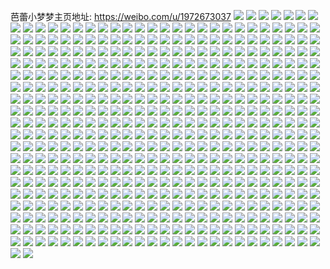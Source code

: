 芭蕾小梦梦主页地址: https://weibo.com/u/1972673037 
![](https://wx4.sinaimg.cn/mw2000/75949a0dly1h9d19ticdpj21mc25stza.jpg) 
![](https://wx4.sinaimg.cn/mw2000/75949a0dly1h9d1a4jzgkj22au32gb2a.jpg) 
![](https://wx4.sinaimg.cn/mw2000/75949a0dly1h9d1a8ljwzj21o02804qq.jpg) 
![](https://wx4.sinaimg.cn/mw2000/75949a0dly1h9d19u3mr1j21mc25stpa.jpg) 
![](https://wx4.sinaimg.cn/mw2000/75949a0dly1h9d19snpobj21o0280e81.jpg) 
![](https://wx4.sinaimg.cn/mw2000/75949a0dly1h9d1a2kq55j22c0340x6r.jpg) 
![](https://wx4.sinaimg.cn/mw2000/75949a0dly1h9d1a5lb28j21mc25s7wh.jpg) 
![](https://wx4.sinaimg.cn/mw2000/75949a0dly1h9d1ad52hnj21o0280npd.jpg) 
![](https://wx4.sinaimg.cn/mw2000/75949a0dly1h8r302rvw1j22c03404qr.jpg) 
![](https://wx4.sinaimg.cn/mw2000/75949a0dly1h8r30jvfknj21o0280qv5.jpg) 
![](https://wx4.sinaimg.cn/mw2000/75949a0dly1h8r2zkpf6fj21o0280kjl.jpg) 
![](https://wx4.sinaimg.cn/mw2000/75949a0dly1h8r31uoohnj22802you0z.jpg) 
![](https://wx4.sinaimg.cn/mw2000/75949a0dly1h8r319oiilj22802yo1l0.jpg) 
![](https://wx4.sinaimg.cn/mw2000/75949a0dly1h8r30r3sjij21o0280hdt.jpg) 
![](https://wx4.sinaimg.cn/mw2000/75949a0dly1h8r30bvtq8j21o0280npd.jpg) 
![](https://wx4.sinaimg.cn/mw2000/75949a0dly1h8r2zvf05bj22c0340b2c.jpg) 
![](https://wx4.sinaimg.cn/mw2000/75949a0dly1h6wjso2je8j22c0340n8q.jpg) 
![](https://wx4.sinaimg.cn/mw2000/75949a0dly1h6wjsm7r5yj22c0340nc5.jpg) 
![](https://wx4.sinaimg.cn/mw2000/75949a0dly1h6wjspppinj227q2ybjvo.jpg) 
![](https://wx4.sinaimg.cn/mw2000/75949a0dly1h6wjsbmo3kj22c03407wi.jpg) 
![](https://wx4.sinaimg.cn/mw2000/75949a0dly1h6wjrk6m2oj2290300104.jpg) 
![](https://wx4.sinaimg.cn/mw2000/75949a0dly1h6wjru6qbbj22802yonn6.jpg) 
![](https://wx4.sinaimg.cn/mw2000/75949a0dly1h6wjrvj3ybj221j2sktcv.jpg) 
![](https://wx4.sinaimg.cn/mw2000/75949a0dly1h6wjs01pijj22903007wi.jpg) 
![](https://wx4.sinaimg.cn/mw2000/75949a0dly1h6wjsrg4vzj22c0340x6q.jpg) 
![](https://wx4.sinaimg.cn/mw2000/75949a0dly1h6wj5u2974j22c0340npf.jpg) 
![](https://wx4.sinaimg.cn/mw2000/75949a0dly1h6wj6cs8o7j22c0340hdt.jpg) 
![](https://wx4.sinaimg.cn/mw2000/75949a0dly1h6wj6ir6m4j22c0340kjl.jpg) 
![](https://wx4.sinaimg.cn/mw2000/75949a0dly1h6wj5roxuij22c0340x6r.jpg) 
![](https://wx4.sinaimg.cn/mw2000/75949a0dly1h6wj68wa0qj22c0340kjl.jpg) 
![](https://wx4.sinaimg.cn/mw2000/75949a0dly1h6wj5m065ej22c0340b2b.jpg) 
![](https://wx4.sinaimg.cn/mw2000/75949a0dly1h6wj66lt6gj21o0280b29.jpg) 
![](https://wx4.sinaimg.cn/mw2000/75949a0dly1h6wj5wr4ixj22c03401ky.jpg) 
![](https://wx4.sinaimg.cn/mw2000/75949a0dly1h6wj60v36bj22c0340b2a.jpg) 
![](https://wx4.sinaimg.cn/mw2000/75949a0dly1h5i0wrb345j22c034hnph.jpg) 
![](https://wx4.sinaimg.cn/mw2000/75949a0dly1h5i1gdmy39j21o0280npd.jpg) 
![](https://wx4.sinaimg.cn/mw2000/75949a0dly1h5i11cx2vdj21o02807wi.jpg) 
![](https://wx4.sinaimg.cn/mw2000/75949a0dly1h5i0wevudzj217l1m5b29.jpg) 
![](https://wx4.sinaimg.cn/mw2000/75949a0dly1h5i1gced4vj21o0280hdt.jpg) 
![](https://wx4.sinaimg.cn/mw2000/75949a0dly1h77moixbp2j20vm165wk2.jpg) 
![](https://wx4.sinaimg.cn/mw2000/75949a0dly1h4nq2efhrwj21o01o0npd.jpg) 
![](https://wx4.sinaimg.cn/mw2000/75949a0dly1h4nq2qjwovj21o0280x6r.jpg) 
![](https://wx4.sinaimg.cn/mw2000/75949a0dly1h4nq2osi31j21ki24k7wj.jpg) 
![](https://wx4.sinaimg.cn/mw2000/75949a0dly1h4nq2kox3uj22c0340u0y.jpg) 
![](https://wx4.sinaimg.cn/mw2000/75949a0dly1h4nq2mdrnaj20y019ck7s.jpg) 
![](https://wx4.sinaimg.cn/mw2000/75949a0dly1h4nq2dfbikj21o01o0npd.jpg) 
![](https://wx4.sinaimg.cn/mw2000/75949a0dly1h77mv9xmlbj21o0280q5s.jpg) 
![](https://wx4.sinaimg.cn/mw2000/75949a0dly1h7leqacyw4j21mc25s7wh.jpg) 
![](https://wx4.sinaimg.cn/mw2000/75949a0dly1h3f7bry0e6j21o0280npd.jpg) 
![](https://wx4.sinaimg.cn/mw2000/75949a0dly1h3f7bq75vej21o0280qv5.jpg) 
![](https://wx4.sinaimg.cn/mw2000/75949a0dly1h3f7bsro2ej22c03404qp.jpg) 
![](https://wx4.sinaimg.cn/mw2000/75949a0dly1h3f7bgvbxkj20yo1a8qhu.jpg) 
![](https://wx4.sinaimg.cn/mw2000/75949a0dly1h3f7bhhcizj20lc0sggss.jpg) 
![](https://wx4.sinaimg.cn/mw2000/75949a0dly1h3j2hfxllij22c0340b2a.jpg) 
![](https://wx4.sinaimg.cn/mw2000/75949a0dly1h3f7etgwpuj22c0340u0x.jpg) 
![](https://wx4.sinaimg.cn/mw2000/75949a0dly1h3f7bohixuj21o0280npd.jpg) 
![](https://wx4.sinaimg.cn/mw2000/75949a0dly1h3f7bfze5kj21ho1zke81.jpg) 
![](https://wx4.sinaimg.cn/mw2000/75949a0dly1h1vcoiaettj20u0142gwj.jpg) 
![](https://wx4.sinaimg.cn/mw2000/75949a0dly1h1vcoms87ej20u0140qdv.jpg) 
![](https://wx4.sinaimg.cn/mw2000/75949a0dly1h1vcoljieoj20u0140dlv.jpg) 
![](https://wx4.sinaimg.cn/mw2000/75949a0dly1h1vcoiw7q9j20u0142k24.jpg) 
![](https://wx4.sinaimg.cn/mw2000/75949a0dly1h1vcol4936j20u01420wv.jpg) 
![](https://wx4.sinaimg.cn/mw2000/75949a0dly1h1vdeo6zqjj20u01407jr.jpg) 
![](https://wx4.sinaimg.cn/mw2000/75949a0dly1h1vcok1zkjj20u0142qaw.jpg) 
![](https://wx4.sinaimg.cn/mw2000/75949a0dly1h1vconyd2tj20u0140132.jpg) 
![](https://wx4.sinaimg.cn/mw2000/75949a0dly1h1vcom5t90j20u0141na5.jpg) 
![](https://wx4.sinaimg.cn/mw2000/75949a0dly1h153kmxpmlj20xc3pcx6p.jpg) 
![](https://wx4.sinaimg.cn/mw2000/75949a0dly1h153knluzlj20xc3peqv5.jpg) 
![](https://wx4.sinaimg.cn/mw2000/75949a0dly1h153km1omjj20xc4444qq.jpg) 
![](https://wx4.sinaimg.cn/mw2000/75949a0dly1h153kos8c8j20xc3pg7wi.jpg) 
![](https://wx4.sinaimg.cn/mw2000/75949a0dly1h153krspogj20xc3pckjm.jpg) 
![](https://wx4.sinaimg.cn/mw2000/75949a0dly1h153kqncsgj20xc3pgnpe.jpg) 
![](https://wx4.sinaimg.cn/mw2000/75949a0dly1h153kpnyg6j20xc3pd1ky.jpg) 
![](https://wx4.sinaimg.cn/mw2000/75949a0dly1h153ktgq0yj20xc3pchdu.jpg) 
![](https://wx4.sinaimg.cn/mw2000/75949a0dly1h153kselh8j20xc3pce81.jpg) 
![](https://wx4.sinaimg.cn/mw2000/75949a0dly1h153kul1ouj20xc3pfqv5.jpg) 
![](https://wx4.sinaimg.cn/mw2000/75949a0dly1h078sjzldcj22c0340hdu.jpg) 
![](https://wx4.sinaimg.cn/mw2000/75949a0dly1h078sbm7d3j22c0340u0z.jpg) 
![](https://wx4.sinaimg.cn/mw2000/75949a0dly1h078sfqywnj22c0340e83.jpg) 
![](https://wx4.sinaimg.cn/mw2000/75949a0dly1h078sma94dj21o0280npd.jpg) 
![](https://wx4.sinaimg.cn/mw2000/75949a0dly1gzkewn6wq8j21k222rnpd.jpg) 
![](https://wx4.sinaimg.cn/mw2000/75949a0dly1gzkew75zmrj22vr25thdt.jpg) 
![](https://wx4.sinaimg.cn/mw2000/75949a0dly1gzkevx29lhj22802yo7wj.jpg) 
![](https://wx4.sinaimg.cn/mw2000/75949a0dly1gzkew3nf74j22801o0qv6.jpg) 
![](https://wx4.sinaimg.cn/mw2000/75949a0dly1gzkewf83hcj22c03407wj.jpg) 
![](https://wx4.sinaimg.cn/mw2000/75949a0dly1gzkewlb7ggj21o0280qv5.jpg) 
![](https://wx4.sinaimg.cn/mw2000/75949a0dly1gzkewawbtvj22c03407wj.jpg) 
![](https://wx4.sinaimg.cn/mw2000/75949a0dly1h1691rspelj21o0280hdu.jpg) 
![](https://wx4.sinaimg.cn/mw2000/75949a0dly1h1691ohitfj22c03404qr.jpg) 
![](https://wx4.sinaimg.cn/mw2000/75949a0dly1h1691s39ndj20ku0rsgnv.jpg) 
![](https://wx4.sinaimg.cn/mw2000/75949a0dly1gzfcso6523j21ma25s1kx.jpg) 
![](https://wx4.sinaimg.cn/mw2000/75949a0dly1gzfcsp00tdj21ma25sqne.jpg) 
![](https://wx4.sinaimg.cn/mw2000/75949a0dly1gzfcsnk85sj21mc25stu7.jpg) 
![](https://wx4.sinaimg.cn/mw2000/75949a0dly1gzfcsomb2xj21ma25snlp.jpg) 
![](https://wx4.sinaimg.cn/mw2000/75949a0dly1gx28878xy6j22c03401ky.jpg) 
![](https://wx4.sinaimg.cn/mw2000/75949a0dly1gx288g2pddj22c0340e81.jpg) 
![](https://wx4.sinaimg.cn/mw2000/75949a0dly1gx288h4p8rj22c0340e82.jpg) 
![](https://wx4.sinaimg.cn/mw2000/75949a0dly1gx288ik3otj22c03401ky.jpg) 
![](https://wx4.sinaimg.cn/mw2000/75949a0dly1gx288cy5flj22c03404qq.jpg) 
![](https://wx4.sinaimg.cn/mw2000/75949a0dly1gx288epvazj22c0340u0y.jpg) 
![](https://wx4.sinaimg.cn/mw2000/75949a0dly1gx288a99voj22c0340npe.jpg) 
![](https://wx4.sinaimg.cn/mw2000/75949a0dly1gx288bjgo8j22c0340e82.jpg) 
![](https://wx4.sinaimg.cn/mw2000/75949a0dly1h1697zk936j222g2ra1ky.jpg) 
![](https://wx4.sinaimg.cn/mw2000/75949a0dly1gwjs8l0yd2j21nz1nze5o.jpg) 
![](https://wx4.sinaimg.cn/mw2000/75949a0dly1gwjs7bhxnjj21nz1nz4qp.jpg) 
![](https://wx4.sinaimg.cn/mw2000/75949a0dly1gwjs79xeldj21o01o0k52.jpg) 
![](https://wx4.sinaimg.cn/mw2000/75949a0dly1gwjrqgf5zdj21nz1nz4pp.jpg) 
![](https://wx4.sinaimg.cn/mw2000/75949a0dly1gti1l8y3igj23402c0qv5.jpg) 
![](https://wx4.sinaimg.cn/mw2000/75949a0dly1gti1lee3x4j22c0340qv6.jpg) 
![](https://wx4.sinaimg.cn/mw2000/75949a0dly1gti1lb48sxj22c03407wi.jpg) 
![](https://wx4.sinaimg.cn/mw2000/75949a0dly1gti1pguvkwj22c0340b29.jpg) 
![](https://wx4.sinaimg.cn/mw2000/75949a0dly1gti1lreaycj22c0340u10.jpg) 
![](https://wx4.sinaimg.cn/mw2000/75949a0dly1gti1v5sutmj23402c0b2b.jpg) 
![](https://wx4.sinaimg.cn/mw2000/0029v8n3ly1gv98wrk2cjj62c0340u0x02.jpg) 
![](https://wx4.sinaimg.cn/mw2000/75949a0dly1gti1lgin2hj22c0340npd.jpg) 
![](https://wx4.sinaimg.cn/mw2000/75949a0dly1gti1x4en6ej22c0340qv5.jpg) 
![](https://wx4.sinaimg.cn/mw2000/75949a0dly1gszwkw7oy9j22802yohdt.jpg) 
![](https://wx4.sinaimg.cn/mw2000/75949a0dly1gszwjenpr7j21kc235npd.jpg) 
![](https://wx4.sinaimg.cn/mw2000/75949a0dly1h169or71doj21o0280u0x.jpg) 
![](https://wx4.sinaimg.cn/mw2000/75949a0dly1gszwomhtstj21o02804qp.jpg) 
![](https://wx4.sinaimg.cn/mw2000/75949a0dly1h169iag9nbj22c03401kz.jpg) 
![](https://wx4.sinaimg.cn/mw2000/75949a0dly1h169i6czp1j21o0280b2a.jpg) 
![](https://wx4.sinaimg.cn/mw2000/75949a0dly1gszwig6jruj21ku25s7wh.jpg) 
![](https://wx4.sinaimg.cn/mw2000/75949a0dly1gszwj2wlckj21o02yokjm.jpg) 
![](https://wx4.sinaimg.cn/mw2000/75949a0dly1gszwi9u04lj21jo25s1kx.jpg) 
![](https://wx4.sinaimg.cn/mw2000/75949a0dly1gszwkfbd0lj21o0280x0v.jpg) 
![](https://wx4.sinaimg.cn/mw2000/75949a0dly1gsgzaqz4vij22c03404qq.jpg) 
![](https://wx4.sinaimg.cn/mw2000/75949a0dly1gsgzayi5jhj22yo2807wh.jpg) 
![](https://wx4.sinaimg.cn/mw2000/75949a0dly1gsgzau4dadj22c0340b29.jpg) 
![](https://wx4.sinaimg.cn/mw2000/75949a0dly1gsgzpsfwg3j22c0340e86.jpg) 
![](https://wx4.sinaimg.cn/mw2000/75949a0dly1gsgzb30z57j22c0340npd.jpg) 
![](https://wx4.sinaimg.cn/mw2000/75949a0dly1gsgzpueq7bj22c03407wh.jpg) 
![](https://wx4.sinaimg.cn/mw2000/75949a0dly1gsgzamk0h6j22c0340qv6.jpg) 
![](https://wx4.sinaimg.cn/mw2000/75949a0dly1gsgzbf8nqnj22c0340x6p.jpg) 
![](https://wx4.sinaimg.cn/mw2000/75949a0dly1gsgzm2b753j21o0280b2a.jpg) 
![](https://wx4.sinaimg.cn/mw2000/75949a0dly1gqk1pjj69jj23402c07wi.jpg) 
![](https://wx4.sinaimg.cn/mw2000/75949a0dly1gqk1pfjykhj23402c04qs.jpg) 
![](https://wx4.sinaimg.cn/mw2000/75949a0dly1gqk1sencsyj21o0280x6p.jpg) 
![](https://wx4.sinaimg.cn/mw2000/75949a0dly1gqk25c6vk1j22ak325hdw.jpg) 
![](https://wx4.sinaimg.cn/mw2000/75949a0dly1gqk1p8hp48j23402c0npd.jpg) 
![](https://wx4.sinaimg.cn/mw2000/75949a0dly1gqk1ovf3cdj21zk1hnu0y.jpg) 
![](https://wx4.sinaimg.cn/mw2000/75949a0dly1gqk1oxkgb1j222l2vxb29.jpg) 
![](https://wx4.sinaimg.cn/mw2000/75949a0dly1gqk1skn7chj222x2rwkjl.jpg) 
![](https://wx4.sinaimg.cn/mw2000/75949a0dly1gqk1ozte7kj23402c0qsk.jpg) 
![](https://wx4.sinaimg.cn/mw2000/75949a0dly1gq8w0510z5j21o01o0hdu.jpg) 
![](https://wx4.sinaimg.cn/mw2000/75949a0dly1gq8w00b13lj21o01o0kjm.jpg) 
![](https://wx4.sinaimg.cn/mw2000/75949a0dly1gq8w03vsgrj21o01o0qv6.jpg) 
![](https://wx4.sinaimg.cn/mw2000/75949a0dly1gq8w07wk0jj21o01o0e82.jpg) 
![](https://wx4.sinaimg.cn/mw2000/75949a0dly1gq8vzxmnxjj21o01o0hdu.jpg) 
![](https://wx4.sinaimg.cn/mw2000/75949a0dly1gq8w02cjbjj21o01o07wj.jpg) 
![](https://wx4.sinaimg.cn/mw2000/75949a0dly1gq8w06212zj22bb2bbqv6.jpg) 
![](https://wx4.sinaimg.cn/mw2000/75949a0dly1gq8w07axp2j21o01o01ky.jpg) 
![](https://wx4.sinaimg.cn/mw2000/75949a0dly1gq8w08qrykj21ll1ll7wh.jpg) 
![](https://wx4.sinaimg.cn/mw2000/75949a0dly1gq7w74q295j22c0340qv6.jpg) 
![](https://wx4.sinaimg.cn/mw2000/75949a0dly1gq7w790f1ej22c03401kz.jpg) 
![](https://wx4.sinaimg.cn/mw2000/75949a0dly1gpu4zec2a1j21o01o0kjl.jpg) 
![](https://wx4.sinaimg.cn/mw2000/75949a0dly1gpu4zcn7hvj21o01o07wh.jpg) 
![](https://wx4.sinaimg.cn/mw2000/75949a0dly1gpu4zhj3vyj21o01o0kjl.jpg) 
![](https://wx4.sinaimg.cn/mw2000/75949a0dly1gpu4zfz1s7j21o01o0qv5.jpg) 
![](https://wx4.sinaimg.cn/mw2000/75949a0dly1gpagkg2j7tj23402c0hdt.jpg) 
![](https://wx4.sinaimg.cn/mw2000/75949a0dly1gpagk6q3auj22c03404qp.jpg) 
![](https://wx4.sinaimg.cn/mw2000/75949a0dly1gpagkksolij23402c01cb.jpg) 
![](https://wx4.sinaimg.cn/mw2000/75949a0dly1gpagkbzbwxj22c0340u0x.jpg) 
![](https://wx4.sinaimg.cn/mw2000/75949a0dly1gpagk2ehlxj22c0340e3p.jpg) 
![](https://wx4.sinaimg.cn/mw2000/75949a0dly1gpagk4xl3oj21mc25se81.jpg) 
![](https://wx4.sinaimg.cn/mw2000/75949a0dly1gpagkj47yjj22c03404qp.jpg) 
![](https://wx4.sinaimg.cn/mw2000/75949a0dly1gpagk8y84qj22c0340e81.jpg) 
![](https://wx4.sinaimg.cn/mw2000/75949a0dly1gpagk5mjhyj20tz172gwa.jpg) 
![](https://wx4.sinaimg.cn/mw2000/75949a0dly1gp3kjek3uoj22bb2bbkjo.jpg) 
![](https://wx4.sinaimg.cn/mw2000/75949a0dly1gp3kjgyaxrj22bb2bbkjm.jpg) 
![](https://wx4.sinaimg.cn/mw2000/75949a0dly1gp3kjpu64aj22bb2bb1ky.jpg) 
![](https://wx4.sinaimg.cn/mw2000/75949a0dly1gp3kjj6aucj22bb2bbhdu.jpg) 
![](https://wx4.sinaimg.cn/mw2000/75949a0dly1gp3kj4w64yj21o01o0u0y.jpg) 
![](https://wx4.sinaimg.cn/mw2000/75949a0dly1gp3kjlmbrwj22bb2bbx6q.jpg) 
![](https://wx4.sinaimg.cn/mw2000/75949a0dly1gp3kjb1jscj22bb2bbe83.jpg) 
![](https://wx4.sinaimg.cn/mw2000/75949a0dly1gp3kj7zfpaj22bb2bbnpe.jpg) 
![](https://wx4.sinaimg.cn/mw2000/75949a0dly1gp3kjo7qfvj21o01o0u0x.jpg) 
![](https://wx4.sinaimg.cn/mw2000/75949a0dly1got5g16tzlj21mq26bhdt.jpg) 
![](https://wx4.sinaimg.cn/mw2000/75949a0dly1got5fznzeej21o0280qv6.jpg) 
![](https://wx4.sinaimg.cn/mw2000/75949a0dly1goqwp2gkpwj22c03404qr.jpg) 
![](https://wx4.sinaimg.cn/mw2000/75949a0dly1goqwozvgazj22562vyhdu.jpg) 
![](https://wx4.sinaimg.cn/mw2000/75949a0dly1goqwp73r2uj23402c0hdu.jpg) 
![](https://wx4.sinaimg.cn/mw2000/75949a0dly1goqwpifh6kj22c0340x6p.jpg) 
![](https://wx4.sinaimg.cn/mw2000/75949a0dly1goqwpa21qtj227g2xykjl.jpg) 
![](https://wx4.sinaimg.cn/mw2000/75949a0dly1goqwpfh4upj22c03401ky.jpg) 
![](https://wx4.sinaimg.cn/mw2000/75949a0dly1goqwplfcdtj227b2xrx6p.jpg) 
![](https://wx4.sinaimg.cn/mw2000/75949a0dly1goqwpco7u2j221a2pqu0x.jpg) 
![](https://wx4.sinaimg.cn/mw2000/75949a0dly1goqwoxpa1mj21o02801ky.jpg) 
![](https://wx4.sinaimg.cn/mw2000/75949a0dly1gooir1ujftj21o0280qv5.jpg) 
![](https://wx4.sinaimg.cn/mw2000/75949a0dly1gonwtj9q04j21mc25su0x.jpg) 
![](https://wx4.sinaimg.cn/mw2000/75949a0dly1gonwtqxy9yj23402c0b2a.jpg) 
![](https://wx4.sinaimg.cn/mw2000/75949a0dly1gonwtts9lxj21o0280npe.jpg) 
![](https://wx4.sinaimg.cn/mw2000/75949a0dly1gonwxvg2dqj23402c0u0x.jpg) 
![](https://wx4.sinaimg.cn/mw2000/75949a0dly1gooihnnlmgj23402c0x6q.jpg) 
![](https://wx4.sinaimg.cn/mw2000/75949a0dly1gooilmw5djj21o0280npd.jpg) 
![](https://wx4.sinaimg.cn/mw2000/75949a0dly1gonwtg77txj21ma25se81.jpg) 
![](https://wx4.sinaimg.cn/mw2000/75949a0dly1gonwtnthhlj22c03401kz.jpg) 
![](https://wx4.sinaimg.cn/mw2000/75949a0dly1gonwwfhde2j22c03404qp.jpg) 
![](https://wx4.sinaimg.cn/mw2000/75949a0dly1gonwthr567j21ma25skjl.jpg) 
![](https://wx4.sinaimg.cn/mw2000/75949a0dly1gooay7vhz1j22c0340x6p.jpg) 
![](https://wx4.sinaimg.cn/mw2000/75949a0dly1gooifxwqa4j226j2wpe81.jpg) 
![](https://wx4.sinaimg.cn/mw2000/75949a0dly1gooiexzl7oj21o0280e81.jpg) 
![](https://wx4.sinaimg.cn/mw2000/75949a0dly1gooay0fhtoj23402c0x6p.jpg) 
![](https://wx4.sinaimg.cn/mw2000/75949a0dly1gooaxphgvej22c0340u0y.jpg) 
![](https://wx4.sinaimg.cn/mw2000/75949a0dly1gooaxhv2olj23402c04qp.jpg) 
![](https://wx4.sinaimg.cn/mw2000/75949a0dly1gooaxjqmtej23402c04qp.jpg) 
![](https://wx4.sinaimg.cn/mw2000/75949a0dly1gom90snr45j23402c0nnp.jpg) 
![](https://wx4.sinaimg.cn/mw2000/75949a0dly1gom90wu3hyj23402c0u0z.jpg) 
![](https://wx4.sinaimg.cn/mw2000/75949a0dly1goia21bj0nj22c0340npg.jpg) 
![](https://wx4.sinaimg.cn/mw2000/75949a0dly1goia22n4dvj22c0340x6r.jpg) 
![](https://wx4.sinaimg.cn/mw2000/75949a0dly1goia1zjjsrj22c0340hdv.jpg) 
![](https://wx4.sinaimg.cn/mw2000/75949a0dly1goia39aj2gj22c0340b29.jpg) 
![](https://wx4.sinaimg.cn/mw2000/75949a0dly1goi8ujpdpvj21o02yoqv6.jpg) 
![](https://wx4.sinaimg.cn/mw2000/75949a0dly1goi8uh96spj21o0280b2a.jpg) 
![](https://wx4.sinaimg.cn/mw2000/75949a0dly1goia3eqejpj21ma25s7wh.jpg) 
![](https://wx4.sinaimg.cn/mw2000/75949a0dly1goi8u4onfij21o02801ky.jpg) 
![](https://wx4.sinaimg.cn/mw2000/75949a0dly1goi8ul8i5kj21is211x6p.jpg) 
![](https://wx4.sinaimg.cn/mw2000/75949a0dly1goe3q91vrbj22c033z7wi.jpg) 
![](https://wx4.sinaimg.cn/mw2000/75949a0dly1goe3qclyoqj22c0340e84.jpg) 
![](https://wx4.sinaimg.cn/mw2000/75949a0dly1gnwqdml87mj22x02x0qv7.jpg) 
![](https://wx4.sinaimg.cn/mw2000/75949a0dly1gnwqdnhhsuj21o01o04qp.jpg) 
![](https://wx4.sinaimg.cn/mw2000/75949a0dly1gnr1byltz6j21o0280e81.jpg) 
![](https://wx4.sinaimg.cn/mw2000/75949a0dly1gnr1brt1fsj24mo3341l3.jpg) 
![](https://wx4.sinaimg.cn/mw2000/75949a0dly1gnr1bznzt6j23402c0qo8.jpg) 
![](https://wx4.sinaimg.cn/mw2000/75949a0dly1gnr1bmclouj21o02807wi.jpg) 
![](https://wx4.sinaimg.cn/mw2000/75949a0dly1gnr1d28hgzj22c0340qv5.jpg) 
![](https://wx4.sinaimg.cn/mw2000/75949a0dly1gnr1bvr029j22c0340hdt.jpg) 
![](https://wx4.sinaimg.cn/mw2000/75949a0dly1gnr1x6jqpfj21o02801ky.jpg) 
![](https://wx4.sinaimg.cn/mw2000/75949a0dly1gnr1rkm9znj23402c0b29.jpg) 
![](https://wx4.sinaimg.cn/mw2000/75949a0dly1gnr1rbhofgj23402c0nnw.jpg) 
![](https://wx4.sinaimg.cn/mw2000/75949a0dly1gnoqrxxeorj21o02yob2a.jpg) 
![](https://wx4.sinaimg.cn/mw2000/75949a0dly1gnoqrjwm28j21o02yokjm.jpg) 
![](https://wx4.sinaimg.cn/mw2000/75949a0dly1gnoqri8sq8j22c0340x6q.jpg) 
![](https://wx4.sinaimg.cn/mw2000/75949a0dly1gnoqrux5tcj22c0340nph.jpg) 
![](https://wx4.sinaimg.cn/mw2000/75949a0dly1gnoqrr3xgrj21o0280b2a.jpg) 
![](https://wx4.sinaimg.cn/mw2000/75949a0dly1gnoqrn0f7fj21o02804qq.jpg) 
![](https://wx4.sinaimg.cn/mw2000/75949a0dly1gnoqrly6yyj22c0340u0z.jpg) 
![](https://wx4.sinaimg.cn/mw2000/75949a0dly1gnoqrggcrjj22c0340x6p.jpg) 
![](https://wx4.sinaimg.cn/mw2000/75949a0dly1gnoqro2cswj21o0280u0x.jpg) 
![](https://wx4.sinaimg.cn/mw2000/75949a0dly1gm7il3zl7qj21hw1zxb29.jpg) 
![](https://wx4.sinaimg.cn/mw2000/75949a0dly1gm7iginuccj21o01o04qp.jpg) 
![](https://wx4.sinaimg.cn/mw2000/75949a0dly1gm7ih7iap3j21ho1zkhdw.jpg) 
![](https://wx4.sinaimg.cn/mw2000/75949a0dly1gm7ka0yii6j21o01o0hdt.jpg) 
![](https://wx4.sinaimg.cn/mw2000/75949a0dly1gm7igqkzalj21o01o0e81.jpg) 
![](https://wx4.sinaimg.cn/mw2000/75949a0dly1gm7ik9nyymj21o01o0b29.jpg) 
![](https://wx4.sinaimg.cn/mw2000/75949a0dly1gm7ka1gbimj21ma25snkf.jpg) 
![](https://wx4.sinaimg.cn/mw2000/75949a0dly1gm7ki06trbj219u1o5b1c.jpg) 
![](https://wx4.sinaimg.cn/mw2000/75949a0dly1gm7ihn2jq4j21ma25snpd.jpg) 
![](https://wx4.sinaimg.cn/mw2000/75949a0dly1glzc0u81ljj23402c07wh.jpg) 
![](https://wx4.sinaimg.cn/mw2000/75949a0dly1glzc0stj5xj23402c0qcq.jpg) 
![](https://wx4.sinaimg.cn/mw2000/75949a0dly1glzc0x9j40j23402c0e81.jpg) 
![](https://wx4.sinaimg.cn/mw2000/75949a0dly1glzc0za6pwj23402c01ky.jpg) 
![](https://wx4.sinaimg.cn/mw2000/75949a0dly1glzc18rrkyj23402c0tw6.jpg) 
![](https://wx4.sinaimg.cn/mw2000/75949a0dly1glzc1ao9r4j23402c0x6p.jpg) 
![](https://wx4.sinaimg.cn/mw2000/75949a0dly1glsg93qd87j21ho1zk4qt.jpg) 
![](https://wx4.sinaimg.cn/mw2000/75949a0dly1glsg94hny3j21e81uz4qp.jpg) 
![](https://wx4.sinaimg.cn/mw2000/75949a0dly1glsg9blt6mj21o0280b29.jpg) 
![](https://wx4.sinaimg.cn/mw2000/75949a0dly1glsgbi0327j21hn1zkqv7.jpg) 
![](https://wx4.sinaimg.cn/mw2000/75949a0dly1glsg9c5cvsj21o02807wh.jpg) 
![](https://wx4.sinaimg.cn/mw2000/75949a0dly1glsgm2o6m2j229e30jh6t.jpg) 
![](https://wx4.sinaimg.cn/mw2000/75949a0dly1glshkdycf4j221p2xwqv6.jpg) 
![](https://wx4.sinaimg.cn/mw2000/75949a0dly1glsg96tusmj22c0340npd.jpg) 
![](https://wx4.sinaimg.cn/mw2000/75949a0dly1glsh3mpmzbj21o0280kjm.jpg) 
![](https://wx4.sinaimg.cn/mw2000/75949a0dly1gllh2j4vvqj22c03404qp.jpg) 
![](https://wx4.sinaimg.cn/mw2000/75949a0dly1gl17atr5cdj20n01dstc5.jpg) 
![](https://wx4.sinaimg.cn/mw2000/75949a0dly1gl17ate44dj20n01dsqh0.jpg) 
![](https://wx4.sinaimg.cn/mw2000/75949a0dly1gixifjob7sj21o01o04qp.jpg) 
![](https://wx4.sinaimg.cn/mw2000/75949a0dly1gixifxy362j21o01o07wh.jpg) 
![](https://wx4.sinaimg.cn/mw2000/75949a0dly1gixifu1dxuj22c02c01kz.jpg) 
![](https://wx4.sinaimg.cn/mw2000/75949a0dly1gixifi4rkcj221m21m1kz.jpg) 
![](https://wx4.sinaimg.cn/mw2000/75949a0dly1gixifpcrs3j227e27ehdu.jpg) 
![](https://wx4.sinaimg.cn/mw2000/75949a0dly1gixiff46arj22bb2bbqv6.jpg) 
![](https://wx4.sinaimg.cn/mw2000/75949a0dly1gixifrnkuhj22c02c0b2a.jpg) 
![](https://wx4.sinaimg.cn/mw2000/75949a0dly1gixifwxey7j22c02c07wj.jpg) 
![](https://wx4.sinaimg.cn/mw2000/75949a0dly1gixig1pqewj23402c0npe.jpg) 
![](https://wx4.sinaimg.cn/mw2000/75949a0dly1giu2i08llbj21ds0n0u0x.jpg) 
![](https://wx4.sinaimg.cn/mw2000/75949a0dly1giphabx9y4j216o1kuqv5.jpg) 
![](https://wx4.sinaimg.cn/mw2000/75949a0dly1giphacyljwj216m1kub29.jpg) 
![](https://wx4.sinaimg.cn/mw2000/75949a0dly1giphacce1lj216m1kux0q.jpg) 
![](https://wx4.sinaimg.cn/mw2000/75949a0dly1giphab51twj216m1ku1kx.jpg) 
![](https://wx4.sinaimg.cn/mw2000/75949a0dly1giphaal8jfj216m1ku1ej.jpg) 
![](https://wx4.sinaimg.cn/mw2000/75949a0dly1giphaa2lyuj20rs0qpacu.jpg) 
![](https://wx4.sinaimg.cn/mw2000/75949a0dly1gi1352onp6j23402c0qv7.jpg) 
![](https://wx4.sinaimg.cn/mw2000/75949a0dly1gjayv7hwpjj21ma25s4qp.jpg) 
![](https://wx4.sinaimg.cn/mw2000/75949a0dly1gi13kysyijj22ym27ye82.jpg) 
![](https://wx4.sinaimg.cn/mw2000/75949a0dly1gjayv6av9lj21m91m9av5.jpg) 
![](https://wx4.sinaimg.cn/mw2000/75949a0dly1gjayv8ccifj222m2rhe82.jpg) 
![](https://wx4.sinaimg.cn/mw2000/75949a0dly1gi13ip7dw6j222l1jyu0x.jpg) 
![](https://wx4.sinaimg.cn/mw2000/75949a0dly1gi16dxo4c5j223s23snpd.jpg) 
![](https://wx4.sinaimg.cn/mw2000/75949a0dly1gjayv6voa2j21o01o01kx.jpg) 
![](https://wx4.sinaimg.cn/mw2000/75949a0dly1gjayv90konj21ho1zk1kx.jpg) 
![](https://wx4.sinaimg.cn/mw2000/75949a0dly1gh06ioun9ij22c0340b2a.jpg) 
![](https://wx4.sinaimg.cn/mw2000/75949a0dly1gh06iispy2j22c0340x6r.jpg) 
![](https://wx4.sinaimg.cn/mw2000/75949a0dly1gh06ilzycsj22c03407wj.jpg) 
![](https://wx4.sinaimg.cn/mw2000/75949a0dly1gh06l5gzyxj22c03401ky.jpg) 
![](https://wx4.sinaimg.cn/mw2000/75949a0dly1gh06kzh4n0j22c0340e83.jpg) 
![](https://wx4.sinaimg.cn/mw2000/75949a0dly1gh06qwrx4ij21mc25s4qp.jpg) 
![](https://wx4.sinaimg.cn/mw2000/75949a0dly1gh06ieucsej21mc25s4qp.jpg) 
![](https://wx4.sinaimg.cn/mw2000/75949a0dly1gjazb0c4ztj21mc25swzj.jpg) 
![](https://wx4.sinaimg.cn/mw2000/75949a0dly1gjazb00py9j20n00jk105.jpg) 
![](https://wx4.sinaimg.cn/mw2000/75949a0dly1ggxvzgp7awj21o0280npd.jpg) 
![](https://wx4.sinaimg.cn/mw2000/75949a0dly1ggxvzfbtdaj21ma25s7wh.jpg) 
![](https://wx4.sinaimg.cn/mw2000/75949a0dly1ggxvzeoxl7j20wy17xkah.jpg) 
![](https://wx4.sinaimg.cn/mw2000/75949a0dly1ggxvzg2zoej20zk1bfh4t.jpg) 
![](https://wx4.sinaimg.cn/mw2000/75949a0dly1ggd305ly3ij22c02c01kz.jpg) 
![](https://wx4.sinaimg.cn/mw2000/75949a0dly1ggd30i5xszj22c02c0b2b.jpg) 
![](https://wx4.sinaimg.cn/mw2000/75949a0dly1ggd3082uv9j22c02c04qq.jpg) 
![](https://wx4.sinaimg.cn/mw2000/75949a0dly1ggd30d1ouuj22c02c0kjm.jpg) 
![](https://wx4.sinaimg.cn/mw2000/75949a0dly1ggd30jgfcij21o01o0e48.jpg) 
![](https://wx4.sinaimg.cn/mw2000/75949a0dly1ggd30bfezbj22c02c04qq.jpg) 
![](https://wx4.sinaimg.cn/mw2000/75949a0dly1ggd30dzxohj22c02c0qv5.jpg) 
![](https://wx4.sinaimg.cn/mw2000/75949a0dly1ggd303y4vdj22c02c0u0z.jpg) 
![](https://wx4.sinaimg.cn/mw2000/75949a0dly1ggd30fjg1uj22c02c07wi.jpg) 
![](https://wx4.sinaimg.cn/mw2000/75949a0dly1gg5w3a0rhwj21o0280x6p.jpg) 
![](https://wx4.sinaimg.cn/mw2000/75949a0dly1gg5w6rhgerj22c03404qr.jpg) 
![](https://wx4.sinaimg.cn/mw2000/75949a0dly1gg5wajdkdij21o02801ky.jpg) 
![](https://wx4.sinaimg.cn/mw2000/75949a0dly1gg5w3dw4opj22c0340e83.jpg) 
![](https://wx4.sinaimg.cn/mw2000/75949a0dly1gg5w394k5oj21o0280kjm.jpg) 
![](https://wx4.sinaimg.cn/mw2000/75949a0dly1gg5w3afuiej20n00un0y8.jpg) 
![](https://wx4.sinaimg.cn/mw2000/75949a0dly1gg5w378kxpj21o0280e82.jpg) 
![](https://wx4.sinaimg.cn/mw2000/75949a0dly1gg5w3buvloj23402c01kz.jpg) 
![](https://wx4.sinaimg.cn/mw2000/75949a0dly1gg5w35800dj22c0340x6p.jpg) 
![](https://wx4.sinaimg.cn/mw2000/75949a0dly1gfz6ga1m9uj21o0280b29.jpg) 
![](https://wx4.sinaimg.cn/mw2000/75949a0dly1gfz6gd9mnij21o02807wh.jpg) 
![](https://wx4.sinaimg.cn/mw2000/75949a0dly1gfz6h2i2ijj21o0280b29.jpg) 
![](https://wx4.sinaimg.cn/mw2000/75949a0dly1gfz6ge4ezgj21o02807wh.jpg) 
![](https://wx4.sinaimg.cn/mw2000/75949a0dly1gfz6gbcyaej21o0280e81.jpg) 
![](https://wx4.sinaimg.cn/mw2000/75949a0dly1gfz6gc6styj21o0280e81.jpg) 
![](https://wx4.sinaimg.cn/mw2000/75949a0dly1gfosgt6s9gj21w02iob2b.jpg) 
![](https://wx4.sinaimg.cn/mw2000/75949a0dly1gfoskumm34j21mc25s4qp.jpg) 
![](https://wx4.sinaimg.cn/mw2000/75949a0dly1gfd70s4nhmj21o02804qr.jpg) 
![](https://wx4.sinaimg.cn/mw2000/75949a0dly1gfd70qa0m3j21og2iox6p.jpg) 
![](https://wx4.sinaimg.cn/mw2000/75949a0dly1geze8c9hn0j22v11ly1ky.jpg) 
![](https://wx4.sinaimg.cn/mw2000/75949a0dly1geze8dkt0hj23401pqkjm.jpg) 
![](https://wx4.sinaimg.cn/mw2000/75949a0dly1geze87jz9vj23401qex6q.jpg) 
![](https://wx4.sinaimg.cn/mw2000/75949a0dly1geze8a2eprj23401r0npf.jpg) 
![](https://wx4.sinaimg.cn/mw2000/75949a0dly1gdlkoitvhhj21o01o0qlr.jpg) 
![](https://wx4.sinaimg.cn/mw2000/75949a0dly1gdkctbjet4j21mc25s1kx.jpg) 
![](https://wx4.sinaimg.cn/mw2000/75949a0dly1gdkctcwp12j21mc25s4qp.jpg) 
![](https://wx4.sinaimg.cn/mw2000/75949a0dly1gdkctf2xbtj21ma25skjm.jpg) 
![](https://wx4.sinaimg.cn/mw2000/75949a0dly1gdkcvfegd2j22801o01ky.jpg) 
![](https://wx4.sinaimg.cn/mw2000/75949a0dly1gdkcuepkoaj21o0280u0x.jpg) 
![](https://wx4.sinaimg.cn/mw2000/75949a0dly1gdkcte1al6j21mc25s1kx.jpg) 
![](https://wx4.sinaimg.cn/mw2000/75949a0dly1gdkcti68l7j22801o0b2a.jpg) 
![](https://wx4.sinaimg.cn/mw2000/75949a0dly1gdkcuiqut6j21o0280u0x.jpg) 
![](https://wx4.sinaimg.cn/mw2000/75949a0dly1gdkctdg7loj20u0140qan.jpg) 
![](https://wx4.sinaimg.cn/mw2000/75949a0dly1gdjc7rpk5kj20u01901kx.jpg) 
![](https://wx4.sinaimg.cn/mw2000/75949a0dly1gdjc7qcuacj21ma25s4qp.jpg) 
![](https://wx4.sinaimg.cn/mw2000/75949a0dly1gdjc7siw15j21ma25su0x.jpg) 
![](https://wx4.sinaimg.cn/mw2000/75949a0dly1gdjc7r4amyj21ma25shdt.jpg) 
![](https://wx4.sinaimg.cn/mw2000/75949a0dly1gdi4vauzygj21o0280hdt.jpg) 
![](https://wx4.sinaimg.cn/mw2000/75949a0dly1gdi4vdpermj21o01o0hdt.jpg) 
![](https://wx4.sinaimg.cn/mw2000/75949a0dly1gdi4vezx1yj21o01o04qp.jpg) 
![](https://wx4.sinaimg.cn/mw2000/75949a0dly1gdi4vc5qx3j21o02801ky.jpg) 
![](https://wx4.sinaimg.cn/mw2000/75949a0dly1gd4f3362mkj22c02c01l0.jpg) 
![](https://wx4.sinaimg.cn/mw2000/75949a0dly1gd4f0o7esqj22c02c0e82.jpg) 
![](https://wx4.sinaimg.cn/mw2000/75949a0dly1gd4f1z5mmkj22c02c0hdu.jpg) 
![](https://wx4.sinaimg.cn/mw2000/75949a0dly1gd4f0eg86pj22c02c01kz.jpg) 
![](https://wx4.sinaimg.cn/mw2000/75949a0dly1gd4f2a2fvgj22c02c01kz.jpg) 
![](https://wx4.sinaimg.cn/mw2000/75949a0dly1gd4f8kegl8j22c02c0e83.jpg) 
![](https://wx4.sinaimg.cn/mw2000/75949a0dly1gd4f90dl6jj22oi20fx6p.jpg) 
![](https://wx4.sinaimg.cn/mw2000/75949a0dly1gd4f2sc1s6j22c02c0b2b.jpg) 
![](https://wx4.sinaimg.cn/mw2000/75949a0dly1gd4f8xkoprj23402c01l0.jpg) 
![](https://wx4.sinaimg.cn/mw2000/75949a0dly1gcj2nmhzzcj22c02c0hdu.jpg) 
![](https://wx4.sinaimg.cn/mw2000/75949a0dly1gcdmiza46tj20n016jdln.jpg) 
![](https://wx4.sinaimg.cn/mw2000/75949a0dly1gc95h9gclkj20hx1aqdlx.jpg) 
![](https://wx4.sinaimg.cn/mw2000/75949a0dly1gazsy19opxj22c02c0e83.jpg) 
![](https://wx4.sinaimg.cn/mw2000/75949a0dly1ga9c5bb865j23gg56onpz.jpg) 
![](https://wx4.sinaimg.cn/mw2000/75949a0dly1ga9c5yi3m9j23gg56oqvu.jpg) 
![](https://wx4.sinaimg.cn/mw2000/75949a0dly1g9iopjn9yyj20n01ds4qp.jpg) 
![](https://wx4.sinaimg.cn/mw2000/75949a0dly1g9hnvzb8scj23402c01ky.jpg) 
![](https://wx4.sinaimg.cn/mw2000/75949a0dly1g9hnvp2j9vj22io1w04qr.jpg) 
![](https://wx4.sinaimg.cn/mw2000/75949a0dly1g9hnvpx95nj22io1w0u0y.jpg) 
![](https://wx4.sinaimg.cn/mw2000/75949a0dly1g9hnvqq2a9j23402c01ky.jpg) 
![](https://wx4.sinaimg.cn/mw2000/75949a0dly1g9hnvobc11j22io1w01kz.jpg) 
![](https://wx4.sinaimg.cn/mw2000/75949a0dly1g9hnvi0hkhj21w02iox6r.jpg) 
![](https://wx4.sinaimg.cn/mw2000/75949a0dly1g9hnvya8woj22c0340x6r.jpg) 
![](https://wx4.sinaimg.cn/mw2000/75949a0dly1g9hnvv6uxrj23402c0npe.jpg) 
![](https://wx4.sinaimg.cn/mw2000/75949a0dly1g9hnvfeqv6j22io1w0hdv.jpg) 
![](https://wx4.sinaimg.cn/mw2000/75949a0dly1g9hnyfupxkj22c0340x6q.jpg) 
![](https://wx4.sinaimg.cn/mw2000/75949a0dly1g9hnvwuk0vj22c0340hdu.jpg) 
![](https://wx4.sinaimg.cn/mw2000/75949a0dly1g9hnvtb2sej22ts24cb2b.jpg) 
![](https://wx4.sinaimg.cn/mw2000/75949a0dly1g9hnvjv2byj23402c0kjl.jpg) 
![](https://wx4.sinaimg.cn/mw2000/75949a0dly1g9ho17td2vj21w02io4qs.jpg) 
![](https://wx4.sinaimg.cn/mw2000/75949a0dly1g9hnvmfhtzj22io1vz1l0.jpg) 
![](https://wx4.sinaimg.cn/mw2000/75949a0dly1g9hnvcy9lkj22c0340qv8.jpg) 
![](https://wx4.sinaimg.cn/mw2000/75949a0dly1g9hnvedtbuj230c299hdw.jpg) 
![](https://wx4.sinaimg.cn/mw2000/75949a0dly1g9hnvj8sguj21w02iox6q.jpg) 
![](https://wx4.sinaimg.cn/mw2000/75949a0dly1g70pi7j5d1j21mc2fi1kx.jpg) 
![](https://wx4.sinaimg.cn/mw2000/75949a0dly1g70pi9g51xj21o0280b2a.jpg) 
![](https://wx4.sinaimg.cn/mw2000/75949a0dly1g70pijk9v2j21o0280hdt.jpg) 
![](https://wx4.sinaimg.cn/mw2000/75949a0dly1g70pi7vvr4j21og2iox51.jpg) 
![](https://wx4.sinaimg.cn/mw2000/75949a0dly1g6i1w60bf6j22c02c07wi.jpg) 
![](https://wx4.sinaimg.cn/mw2000/75949a0dly1g5fzuzc1d2j23402c0k3w.jpg) 
![](https://wx4.sinaimg.cn/mw2000/75949a0dly1g5fzv0ftlrj23402c0k8n.jpg) 
![](https://wx4.sinaimg.cn/mw2000/75949a0dly1g5fzv1ob1aj23402c0e27.jpg) 
![](https://wx4.sinaimg.cn/mw2000/75949a0dly1g5fzv2w00fj23402c04g6.jpg) 
![](https://wx4.sinaimg.cn/mw2000/75949a0dly1g4b83shylrj22c02c0kjm.jpg) 
![](https://wx4.sinaimg.cn/mw2000/75949a0dly1g4b83rpbkwj22c02c0kjm.jpg) 
![](https://wx4.sinaimg.cn/mw2000/75949a0dly1g4b83p62ffj21sc2ds1l2.jpg) 
![](https://wx4.sinaimg.cn/mw2000/75949a0dly1g4b83to6kbj21sc2ds4qu.jpg) 
![](https://wx4.sinaimg.cn/mw2000/75949a0dly1g4b83quxjbj22c02c0hdu.jpg) 
![](https://wx4.sinaimg.cn/mw2000/75949a0dly1g4b83q4werj22c02c04qq.jpg) 
![](https://wx4.sinaimg.cn/mw2000/75949a0dly1g3vbsg1dxrj21w02iohdu.jpg) 
![](https://wx4.sinaimg.cn/mw2000/75949a0dly1g3m5kapgg1j21f02io1ky.jpg) 
![](https://wx4.sinaimg.cn/mw2000/75949a0dly1g3m5n9doh4j21h02m81l3.jpg) 
![](https://wx4.sinaimg.cn/mw2000/75949a0dly1g3m5kci6nyj20u01hcgu1.jpg) 
![](https://wx4.sinaimg.cn/mw2000/75949a0dly1g3m5kdpcqij21hc1z4kjl.jpg) 
![](https://wx4.sinaimg.cn/mw2000/75949a0dly1g2xnj12t8rj20k00p03zg.jpg) 
![](https://wx4.sinaimg.cn/mw2000/75949a0dly1g2xnj0nf3sj20v912fhdt.jpg) 
![](https://wx4.sinaimg.cn/mw2000/75949a0dly1g2wpc98d27j22c02c0x6q.jpg) 
![](https://wx4.sinaimg.cn/mw2000/75949a0dly1g2wpchekwej22c0340e81.jpg) 
![](https://wx4.sinaimg.cn/mw2000/75949a0dly1g2wpck13vgj22c03401ky.jpg) 
![](https://wx4.sinaimg.cn/mw2000/75949a0dly1g2wpcejyrsj22c0340u10.jpg) 
![](https://wx4.sinaimg.cn/mw2000/75949a0dly1g2rp15p1csj20ku1qie56.jpg) 
![](https://wx4.sinaimg.cn/mw2000/75949a0dly1g2rp14gq8gj20ku1qix4j.jpg) 
![](https://wx4.sinaimg.cn/mw2000/75949a0dly1g2rp14t6nhj20ku1qh4oa.jpg) 
![](https://wx4.sinaimg.cn/mw2000/75949a0dly1g2rp133xmpj20ku1qi1kx.jpg) 
![](https://wx4.sinaimg.cn/mw2000/75949a0dly1g2rp12m48kj20ku1qiket.jpg) 
![](https://wx4.sinaimg.cn/mw2000/75949a0dly1g2rp13f0j2j20ku1qhe0a.jpg) 
![](https://wx4.sinaimg.cn/mw2000/75949a0dly1g2rp15bau3j20ku1qh4qp.jpg) 
![](https://wx4.sinaimg.cn/mw2000/75949a0dly1g2rp13tpalj20ku1qi1kx.jpg) 
![](https://wx4.sinaimg.cn/mw2000/75949a0dly1g2rp1453htj20ku1qhkfg.jpg) 
![](https://wx4.sinaimg.cn/mw2000/75949a0dgy1g2ojivhoyhj22z228ahdv.jpg) 
![](https://wx4.sinaimg.cn/mw2000/75949a0dgy1g2oji5ip0uj22c03401kz.jpg) 
![](https://wx4.sinaimg.cn/mw2000/75949a0dgy1g2ojhadqwhj223o2syx6q.jpg) 
![](https://wx4.sinaimg.cn/mw2000/75949a0dgy1g2ojjloy7fj23402c0b2a.jpg) 
![](https://wx4.sinaimg.cn/mw2000/75949a0dgy1g2ojjudrdvj23402c0hdt.jpg) 
![](https://wx4.sinaimg.cn/mw2000/75949a0dgy1g2ojjyvfp3j23402c01kx.jpg) 
![](https://wx4.sinaimg.cn/mw2000/75949a0dgy1g2ojjcxgyfj22c0340npd.jpg) 
![](https://wx4.sinaimg.cn/mw2000/75949a0dgy1g2ojik7j2ij22662wax6p.jpg) 
![](https://wx4.sinaimg.cn/mw2000/75949a0dgy1g2ojgh1711j23402c0npf.jpg) 
![](https://wx4.sinaimg.cn/mw2000/75949a0dly1g2akq1gtrnj21hc1hcx6p.jpg) 
![](https://wx4.sinaimg.cn/mw2000/75949a0dly1g1uj6r7j00j21cc1sgkjn.jpg) 
![](https://wx4.sinaimg.cn/mw2000/75949a0dly1g1uj742rm5j22c03404qr.jpg) 
![](https://wx4.sinaimg.cn/mw2000/75949a0dly1g1uj6oub65j21cc1sge84.jpg) 
![](https://wx4.sinaimg.cn/mw2000/75949a0dly1g1uj6jvhpsj21cc1sgqv7.jpg) 
![](https://wx4.sinaimg.cn/mw2000/75949a0dly1g01ro7wwonj23402c0tu0.jpg) 
![](https://wx4.sinaimg.cn/mw2000/75949a0dly1g01rnm9lp3j229m30ukjl.jpg) 
![](https://wx4.sinaimg.cn/mw2000/75949a0dly1g01rp0ttq9j23402c01g6.jpg) 
![](https://wx4.sinaimg.cn/mw2000/75949a0dly1g01ro3oy3oj23402c01kx.jpg) 
![](https://wx4.sinaimg.cn/mw2000/75949a0dly1g01rp3nmnuj23402c01kx.jpg) 
![](https://wx4.sinaimg.cn/mw2000/75949a0dly1g01rnuq9e7j23402c0b29.jpg) 
![](https://wx4.sinaimg.cn/mw2000/75949a0dly1g01rnofpe9j22c0340kha.jpg) 
![](https://wx4.sinaimg.cn/mw2000/75949a0dly1g01rnramkjj23402c01kx.jpg) 
![](https://wx4.sinaimg.cn/mw2000/75949a0dly1g01ro5z2lvj23402c07pp.jpg) 
![](https://wx4.sinaimg.cn/mw2000/75949a0dgy1g00mrkubs7j20qo0zk7cb.jpg) 
![](https://wx4.sinaimg.cn/mw2000/75949a0dgy1fzzhpsjnz0j22io1w0npk.jpg) 
![](https://wx4.sinaimg.cn/mw2000/75949a0dgy1fzzhq37esmj22io1w0b2g.jpg) 
![](https://wx4.sinaimg.cn/mw2000/75949a0dgy1fzzhqfdanzj22io1w0x6w.jpg) 
![](https://wx4.sinaimg.cn/mw2000/75949a0dgy1fzzhpeo2l4j20zk0qoap0.jpg) 
![](https://wx4.sinaimg.cn/mw2000/75949a0dgy1fzzhtg4s7lj23402c0x1k.jpg) 
![](https://wx4.sinaimg.cn/mw2000/75949a0dgy1fzzhqrl75fj22io1w0kjt.jpg) 
![](https://wx4.sinaimg.cn/mw2000/75949a0dgy1fzzhrmuchuj20ku0fhdpu.jpg) 
![](https://wx4.sinaimg.cn/mw2000/75949a0dgy1fzzhr4h0ztj23402c0b29.jpg) 
![](https://wx4.sinaimg.cn/mw2000/75949a0dgy1fzzhr7zvi3j22zm28q7wi.jpg) 
![](https://wx4.sinaimg.cn/mw2000/75949a0dly1fytvn06bmzj23402c0hdv.jpg) 
![](https://wx4.sinaimg.cn/mw2000/75949a0dly1fytvn39l5aj23402c0kjn.jpg) 
![](https://wx4.sinaimg.cn/mw2000/75949a0dly1fytvn75xeij23402c07wj.jpg) 
![](https://wx4.sinaimg.cn/mw2000/75949a0dly1fytvn8o9cfj23402c0qoh.jpg) 
![](https://wx4.sinaimg.cn/mw2000/75949a0dly1fyrgenb0usj21sg2ds1l2.jpg) 
![](https://wx4.sinaimg.cn/mw2000/75949a0dly1fuz4b462dlj23402c0b04.jpg) 
![](https://wx4.sinaimg.cn/mw2000/75949a0dly1fuz4b7oynuj22c02c0x6w.jpg) 
![](https://wx4.sinaimg.cn/mw2000/75949a0dly1furlybztouj22c02c0u0x.jpg) 
![](https://wx4.sinaimg.cn/mw2000/75949a0dly1fuoixkdc93j22c0340x6p.jpg) 
![](https://wx4.sinaimg.cn/mw2000/75949a0dly1fuoixlls1rj22c0340hdv.jpg) 
![](https://wx4.sinaimg.cn/mw2000/75949a0dly1fud52vuugtj22c02c0u0z.jpg) 
![](https://wx4.sinaimg.cn/mw2000/75949a0dly1fud5d1axk8j22c02c0b2b.jpg) 
![](https://wx4.sinaimg.cn/mw2000/75949a0dly1fud52yprwtj22c02c0qv7.jpg) 
![](https://wx4.sinaimg.cn/mw2000/75949a0dly1fud52t9m3sj21o71o74oo.jpg) 
![](https://wx4.sinaimg.cn/mw2000/75949a0dly1fu67jl4ip8j21sg1sce84.jpg) 
![](https://wx4.sinaimg.cn/mw2000/75949a0dly1fs354w4kjcj20ku0rsn06.jpg) 
![](https://wx4.sinaimg.cn/mw2000/75949a0dly1fs354vtzxpj20ku0rs0vl.jpg) 
![](https://wx4.sinaimg.cn/mw2000/75949a0dly1frrhrt2w8tj22c02c0u0y.jpg) 
![](https://wx4.sinaimg.cn/mw2000/75949a0dly1fqqgerxatij20qo0qo0ys.jpg) 
![](https://wx4.sinaimg.cn/mw2000/75949a0dly1fq3frfcc8pj20ku15onpd.jpg) 
![](https://wx4.sinaimg.cn/mw2000/75949a0dly1fq3frh4h66j20ku15oqv5.jpg) 
![](https://wx4.sinaimg.cn/mw2000/75949a0dly1fq3friqlovj20ku15ou0x.jpg) 
![](https://wx4.sinaimg.cn/mw2000/75949a0dly1fq3fr9wtbyj20ku15ox6p.jpg) 
![](https://wx4.sinaimg.cn/mw2000/75949a0dly1fq3frbharbj20ku15o1ky.jpg) 
![](https://wx4.sinaimg.cn/mw2000/75949a0dly1fq3frd7eusj20ku15o4qq.jpg) 
![](https://wx4.sinaimg.cn/mw2000/75949a0dly1fq3fr88makj20ku15oqv5.jpg) 
![](https://wx4.sinaimg.cn/mw2000/75949a0dly1fq3fr5rf7bj20ku15onpd.jpg) 
![](https://wx4.sinaimg.cn/mw2000/75949a0dly1fq3fr2tetdj20ku15ohdt.jpg) 
